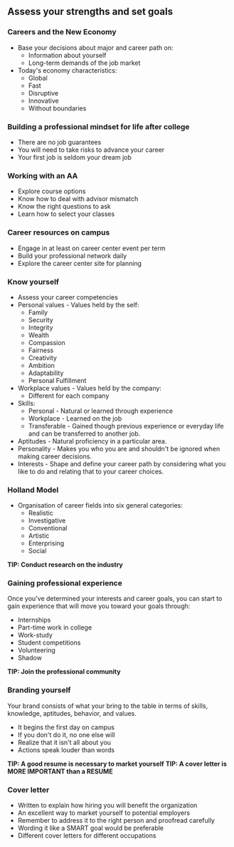 ## Assess your strengths and set goals

### Careers and the New Economy
- Base your decisions about major and career path on:
	- Information about yourself
	- Long-term demands of the job market
- Today's economy characteristics:
	- Global
	- Fast
	- Disruptive
	- Innovative
	- Without boundaries
### Building a professional mindset for life after college
- There are no job guarantees
- You will need to take risks to advance your career
- Your first job is seldom your dream job

### Working with an AA
- Explore course options
- Know how to deal with advisor mismatch
- Know the right questions to ask
- Learn how to select your classes

### Career resources on campus
- Engage in at least on career center event per term
- Build your professional network daily
- Explore the career center site for planning

### Know yourself
- Assess your career competencies
- Personal values - Values held by the self:
	- Family
	- Security
	- Integrity
	- Wealth
	- Compassion
	- Fairness
	- Creativity
	- Ambition
	- Adaptability
	- Personal Fulfillment
- Workplace values - Values held by the company:
	- Different for each company
- Skills:
	- Personal - Natural or learned through experience
	- Workplace - Learned on the job
	- Transferable - Gained though previous experience or everyday life and can be transferred to another job.
- Aptitudes - Natural proficiency in a particular area.
- Personality - Makes you who you are and shouldn't be ignored when making career decisions.
- Interests - Shape and define your career path by considering what you like to do and relating that to your career choices.

### Holland Model
- Organisation of career fields into six general categories:
	- Realistic
	- Investigative
	- Conventional
	- Artistic
	- Enterprising
	- Social

**TIP: Conduct research on the industry**
### Gaining professional experience
Once you've determined your interests and career goals, you can start to gain experience that will move you toward your goals through:
- Internships
- Part-time work in college
- Work-study
- Student competitions
- Volunteering
- Shadow

**TIP: Join the professional community**
### Branding yourself
Your brand consists of what your bring to the table in terms of skills, knowledge, aptitudes, behavior, and values.
- It begins the first day on campus
- If you don't do it, no one else will
- Realize that it isn't all about you
- Actions speak louder than words

**TIP: A good resume is necessary to market yourself**
**TIP: A cover letter is MORE IMPORTANT than a RESUME**
### Cover letter
- Written to explain how hiring you will benefit the organization
- An excellent way to market yourself to potential employers
- Remember to address it to the right person and proofread carefully
- Wording it like a SMART goal would be preferable
- Different cover letters for different occupations